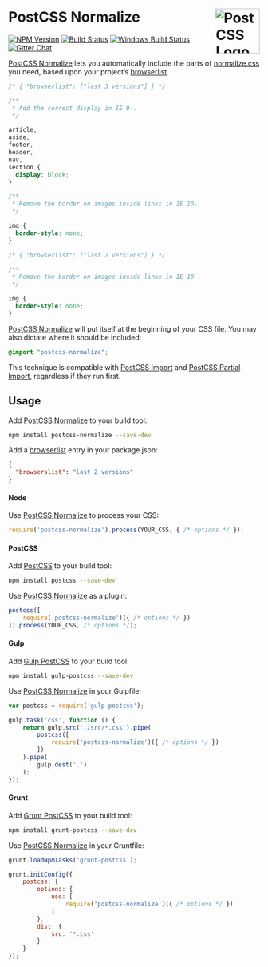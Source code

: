 # PostCSS Normalize [<img src="https://postcss.github.io/postcss/logo.svg" alt="PostCSS Logo" width="90" height="90" align="right">][postcss]

[![NPM Version][npm-img]][npm-url]
[![Build Status][cli-img]][cli-url]
[![Windows Build Status][win-img]][win-url]
[![Gitter Chat][git-img]][git-url]

[PostCSS Normalize] lets you automatically include the parts of [normalize.css]
you need, based upon your project’s [browserlist].

```css
/* { "browserlist": ["last 3 versions"] } */

/**
 * Add the correct display in IE 9-.
 */

article,
aside,
footer,
header,
nav,
section {
  display: block;
}

/**
 * Remove the border on images inside links in IE 10-.
 */

img {
  border-style: none;
}
```

```css
/* { "browserlist": ["last 2 versions"] } */

/**
 * Remove the border on images inside links in IE 10-.
 */

img {
  border-style: none;
}
```

[PostCSS Normalize] will put itself at the beginning of your CSS file. You
may also dictate where it should be included:

```css
@import "postcss-normalize";
```

This technique is compatible with [PostCSS Import] and
[PostCSS Partial Import], regardless if they run first.

## Usage

Add [PostCSS Normalize] to your build tool:

```bash
npm install postcss-normalize --save-dev
```

Add a [browserlist] entry in your package.json:

```json
{
  "browserslist": "last 2 versions"
}
```

#### Node

Use [PostCSS Normalize] to process your CSS:

```js
require('postcss-normalize').process(YOUR_CSS, { /* options */ });
```

#### PostCSS

Add [PostCSS] to your build tool:

```bash
npm install postcss --save-dev
```

Use [PostCSS Normalize] as a plugin:

```js
postcss([
	require('postcss-normalize')({ /* options */ })
]).process(YOUR_CSS, /* options */);
```

#### Gulp

Add [Gulp PostCSS] to your build tool:

```bash
npm install gulp-postcss --save-dev
```

Use [PostCSS Normalize] in your Gulpfile:

```js
var postcss = require('gulp-postcss');

gulp.task('css', function () {
	return gulp.src('./src/*.css').pipe(
		postcss([
			require('postcss-normalize')({ /* options */ })
		])
	).pipe(
		gulp.dest('.')
	);
});
```

#### Grunt

Add [Grunt PostCSS] to your build tool:

```bash
npm install grunt-postcss --save-dev
```

Use [PostCSS Normalize] in your Gruntfile:

```js
grunt.loadNpmTasks('grunt-postcss');

grunt.initConfig({
	postcss: {
		options: {
			use: [
				require('postcss-normalize')({ /* options */ })
			]
		},
		dist: {
			src: '*.css'
		}
	}
});
```

[npm-url]: https://www.npmjs.com/package/postcss-normalize
[npm-img]: https://img.shields.io/npm/v/postcss-normalize.svg
[cli-url]: https://travis-ci.org/jonathantneal/postcss-normalize
[cli-img]: https://img.shields.io/travis/jonathantneal/postcss-normalize.svg
[win-url]: https://ci.appveyor.com/project/jonathantneal/postcss-normalize
[win-img]: https://img.shields.io/appveyor/ci/jonathantneal/postcss-normalize.svg
[git-url]: https://gitter.im/postcss/postcss
[git-img]: https://img.shields.io/badge/chat-gitter-blue.svg

[PostCSS Normalize]: https://github.com/jonathantneal/postcss-normalize
[PostCSS]: https://github.com/postcss/postcss
[Gulp PostCSS]: https://github.com/postcss/gulp-postcss
[Grunt PostCSS]: https://github.com/nDmitry/grunt-postcss

[browserlist]: http://browserl.ist/
[normalize.css]: https://github.com/jonathantneal/normalize.css
[PostCSS Import]: https://github.com/postcss/postcss-import
[PostCSS Partial Import]: https://github.com/jonathantneal/postcss-partial-import
